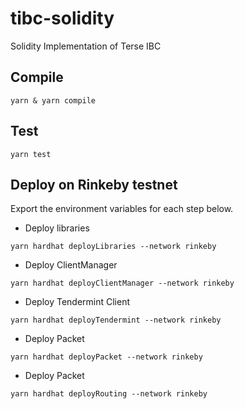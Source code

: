 # tibc-solidity
Solidity Implementation of Terse IBC

## Compile
```
yarn & yarn compile
```

## Test

```
yarn test
```

## Deploy on Rinkeby testnet
Export the environment variables for each step below.

* Deploy libraries
```shell
yarn hardhat deployLibraries --network rinkeby
```

* Deploy ClientManager
```shell
yarn hardhat deployClientManager --network rinkeby
```

* Deploy Tendermint Client
```shell
yarn hardhat deployTendermint --network rinkeby
```

* Deploy Packet
```shell
yarn hardhat deployPacket --network rinkeby
```

* Deploy Packet
```shell
yarn hardhat deployRouting --network rinkeby
```